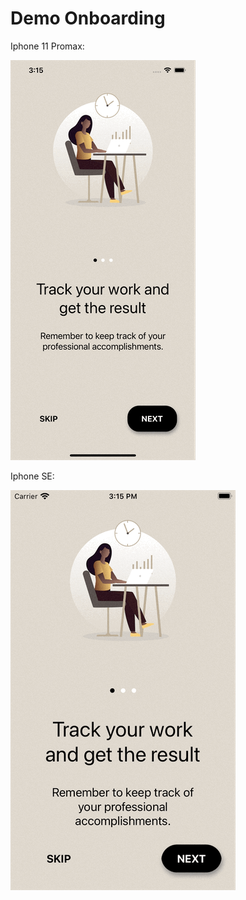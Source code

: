 # Demo Onboarding
Iphone 11 Promax:

![Demo](<screenshots/Simulator Screen Recording - iPhone 11 Pro Max - 2024-10-31 at 15.15.29.gif>)

Iphone SE:

![Demo](<screenshots/Simulator Screen Recording - iPhone SE (2nd generation) - 2024-10-31 at 15.16.01.gif>)
